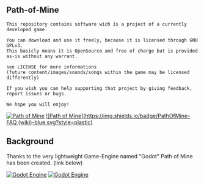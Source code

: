 ## Path-of-Mine
```
This repository contains software wich is a project of a currently developed game.
	
You can download and use it freely, because it is licensed through GNU GPLv3.
This basicly means it is OpenSource and free of charge but is provided as-is without any warrant.

see LICENSE for more informations
(future content/images/sounds/songs within the game may be licensed differently)

If you wish you can help supporting that project by giving feedback, report issues or bugs.

We hope you will enjoy!
```
[![Path of Mine](https://img.shields.io/badge/PathOfMine-screens-blue.svg?style=plastic)](https://www.dropbox.com/sh/rvro5c28kmyz8eq/AAA-0GF4GTXsnscPkOSWjWN1a)
[![Path of Mine](https://img.shields.io/badge/PathOfMine-FAQ (wiki)-blue.svg?style=plastic)](https://github.com/ThinkOutsideTheCubicle/Path-of-Mine/wiki/Frequently-Asked-Questions-(FAQ))

## Background
Thanks to the very lightweight Game-Engine named "Godot" Path of Mine has been created. (link below)

[![Godot Engine](https://img.shields.io/badge/GodotEngine-GithHub-blue.svg?style=plastic)](https://github.com/godotengine)
[![Godot Engine](https://img.shields.io/badge/GodotEngine-website-blue.svg?style=plastic)](http://www.godotengine.org/)
